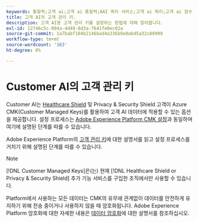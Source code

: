 ```yaml
---
keywords: 통찰력;고객 ai;고객 ai 통찰력;AAI 쿼리 서비스;고객 ai 쿼리;고객 ai 점수;CAI의 고객 관리 키
title: 고객 AI의 고객 관리 키.
description: 고객 AI용 고객 관리 키를 설정하는 방법에 대해 알아봅니다.
exl-id: 12746c5c-094a-4d49-8d3a-7641fe0ec02a
source-git-commit: 1a7babf104b2146bad4a336b9e0abd5a32c88999
workflow-type: tm+mt
source-wordcount: '163'
ht-degree: 0%

---
```


# Customer AI의 고객 관리 키

Customer AI는 [Healthcare Shield](https://www.adobe.com/trust/compliance/hipaa-ready.html) 및 Privacy &amp; Security Shield 고객이 Azure CMK(Customer Managed Keys)를 활용하여 고객 AI 데이터에 적용할 수 있는 옵션을 제공합니다. 설정 프로세스는 [Adobe Experience Platform CMK 설정](../../../landing/governance-privacy-security/customer-managed-keys/overview.md)과 동일하며 여기에 설명된 단계를 따를 수 있습니다.

Adobe Experience Platform의 [고객 관리 키](../../../landing/governance-privacy-security/encryption.md)에 대한 설명서를 읽고 설정 프로세스를 거치기 위해 설명된 단계를 따를 수 있습니다.

>[!NOTE]
>
>[!DNL Customer Managed Keys]은(는) 현재 [!DNL Healthcare Shield or Privacy & Security Shield] 추가 기능 서비스를 구입한 조직에서만 사용할 수 있습니다.

Platform에서 사용하는 모든 데이터는 CMK의 유무에 관계없이 데이터를 안전하게 유지하기 위해 전송 중이거나 사용하지 않을 때 암호화됩니다. Adobe Experience Platform 암호화에 대한 자세한 내용은 [데이터 암호화](../../../landing/governance-privacy-security/encryption.md)에 대한 설명서를 참조하십시오.
